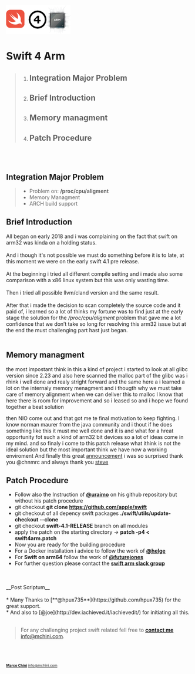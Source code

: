<img src="images/SWIFT4ARM.png" alt="Swift4Arm" height="80" >

# Swift 4 Arm
> 1. ## Integration Major Problem ##
> 2. ## Brief Introduction ##
> 3. ## Memory managment ##
> 4. ## Patch Procedure ##

</br></br>


## Integration Major Problem
>	* Problem on: __/proc/cpu/aligment__ 
>	* Memory Managment
>	* ARCH build support

## Brief Introduction ##
All began on early 2018 and i was complaining on the fact that swift on arm32 was kinda on a holding status.</br></br>
And i though it's not possible we must do something before it is to late, at this moment we were on the early 
swift 4.1 pre release.</br></br>
At the beginning i tried all different compile setting and i made also some comparison with a x86 linux system
but this was only wasting time. </br></br>
Then i tried all possible llvm/cland version and the same result.</br></br>
After that i made the decision to scan completely the source code and it paid of, i learned so a lot of thinks 
my fortune was to find just at the early stage the solution for the _/proc/cpu/aligment_ problem that
gave me a lot confidence that we don’t take so long for resolving this arm32 issue
but at the end the must challenging part hast just began. </br></br>
## Memory managment ##
the most impostant think in this a kind of project
i started to look at all glibc version since
2.23 and also here scanned the malloc part of the glibc was i rhink i well done
and realy stright forward and the same here a i learned a lot on the internaly memory menagment and i thougth why we must take care of memory alignment when we can deliver this to malloc
I know that here there is room for improvement and so i leased so and i hope we found together a beat solution

then NIO come out and that got me te final motivation to keep fighting.
I know norman maurer from the java community and i thout if he does something like this it must me well done
and it is and what for a hreat opportunity fot such a kind of arm32 bit devices so a lot of ideas come in my mind.
and so finaly i come to this patch release
what ithink is not the ideal solution but the most important think we have now a working enviroment
And finally this great [announcement](https://swift.org/blog/swift-community-hosted-ci/) i was so surprised thank you @chnmrc and always
thank you [steve](https://www.apple.com/stevejobs/)

## Patch Procedure ##

* Follow also the Instruction of  [**@uraimo**](https://github.com/uraimo/buildSwiftOnARM) on his github repository but without his patch procedure
* git checkout  __git clone https://github.com/apple/swift__
* git checkout of all depency swift packages __./swift/utils/update-checkout --clone__
* git checkout __swift-4.1-RELEASE__ branch on all modules 
* apply the patch on the starting directory -> **patch -p4 < swift4arm.patch**
* Now you are ready for the building procedure
* For a Docker installation i advice to follow the work of [**@helge**](https://github.com/helje5)
* For __Swift on arm64__  follow the work of [**@futurejones**](https://github.com/futurejones) 
* For further question please contact the [**swift arm slack group**](https://swift-arm.slack.com/)

<br/>
<br/>
__Post Scriptum__
<br/>
<br/>
* Many Thanks to [**@hpux735**](https://github.com/hpux735) for the great support. <br/>
* And also to [@joe](http://dev.iachieved.it/iachievedit/) for initiating all this.


<br/>
<br/>

> For any challenging project swift related fell free to [**contact me**](http://mchini.com) <info@mchini.com>.
<br/>
<br/>

<sub><sup> <chnmrc>[**Marco Chini**](http://mchini.com)  <info@mchini.com></sup></sub>














